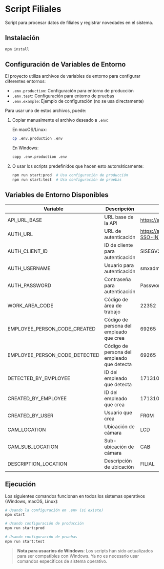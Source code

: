 # Script Filiales

Script para procesar datos de filiales y registrar novedades en el sistema.

## Instalación

```bash
npm install
```

## Configuración de Variables de Entorno

El proyecto utiliza archivos de variables de entorno para configurar diferentes entornos:

- `.env.production`: Configuración para entorno de producción
- `.env.test`: Configuración para entorno de pruebas
- `.env.example`: Ejemplo de configuración (no se usa directamente)

Para usar uno de estos archivos, puede:

1. Copiar manualmente el archivo deseado a `.env`:
   
   En macOS/Linux:
   ```bash
   cp .env.production .env
   ```
   
   En Windows:
   ```bash
   copy .env.production .env
   ```

2. O usar los scripts predefinidos que hacen esto automáticamente:
   ```bash
   npm run start:prod  # Usa configuración de producción
   npm run start:test  # Usa configuración de pruebas
   ```

## Variables de Entorno Disponibles

| Variable | Descripción | Valor por defecto |
|----------|-------------|-------------------|
| API_URL_BASE | URL base de la API | https://aplpre.favorita.ec |
| AUTH_URL | URL de autenticación | https://aplpre.favorita.ec/auth/realms/CFAVORITA-SSO-INTRANET/protocol/openid-connect/token |
| AUTH_CLIENT_ID | ID de cliente para autenticación | SISEGV2-WEB |
| AUTH_USERNAME | Usuario para autenticación | smxadmin |
| AUTH_PASSWORD | Contraseña para autenticación | Password01. |
| WORK_AREA_CODE | Código de área de trabajo | 22352 |
| EMPLOYEE_PERSON_CODE_CREATED | Código de persona del empleado que crea | 69265 |
| EMPLOYEE_PERSON_CODE_DETECTED | Código de persona del empleado que detecta | 69265 |
| DETECTED_BY_EMPLOYEE | ID del empleado que detecta | 1713109047 |
| CREATED_BY_EMPLOYEE | ID del empleado que crea | 1713109047 |
| CREATED_BY_USER | Usuario que crea | FR0M |
| CAM_LOCATION | Ubicación de cámara | LCD |
| CAM_SUB_LOCATION | Sub-ubicación de cámara | CAB |
| DESCRIPTION_LOCATION | Descripción de ubicación | FILIAL |

## Ejecución

Los siguientes comandos funcionan en todos los sistemas operativos (Windows, macOS, Linux):

```bash
# Usando la configuración en .env (si existe)
npm start

# Usando configuración de producción
npm run start:prod

# Usando configuración de pruebas
npm run start:test
```

> **Nota para usuarios de Windows**: Los scripts han sido actualizados para ser compatibles con Windows. Ya no es necesario usar comandos específicos de sistema operativo.